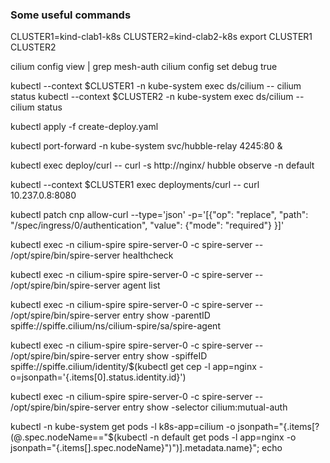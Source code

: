 ### Some useful commands
CLUSTER1=kind-clab1-k8s
CLUSTER2=kind-clab2-k8s
export CLUSTER1 CLUSTER2

cilium config view | grep mesh-auth
cilium config set debug true

kubectl --context $CLUSTER1 -n kube-system exec ds/cilium -- cilium status
kubectl --context $CLUSTER2 -n kube-system exec ds/cilium -- cilium status

kubectl apply -f create-deploy.yaml

kubectl port-forward -n kube-system svc/hubble-relay 4245:80 &

kubectl exec deploy/curl -- curl -s http://nginx/
hubble observe -n default

kubectl --context $CLUSTER1 exec deployments/curl -- curl 10.237.0.8:8080

kubectl patch cnp allow-curl --type='json'         -p='[{"op": "replace", "path": "/spec/ingress/0/authentication", "value": {"mode": "required"} }]'


kubectl exec -n cilium-spire spire-server-0 -c spire-server -- /opt/spire/bin/spire-server healthcheck

kubectl exec -n cilium-spire spire-server-0 -c spire-server -- /opt/spire/bin/spire-server agent list

kubectl exec -n cilium-spire spire-server-0 -c spire-server -- /opt/spire/bin/spire-server entry show -parentID spiffe://spiffe.cilium/ns/cilium-spire/sa/spire-agent


kubectl exec -n cilium-spire spire-server-0 -c spire-server -- /opt/spire/bin/spire-server entry show -spiffeID spiffe://spiffe.cilium/identity/$(kubectl get cep -l app=nginx -o=jsonpath='{.items[0].status.identity.id}')


kubectl exec -n cilium-spire spire-server-0 -c spire-server -- /opt/spire/bin/spire-server entry show -selector cilium:mutual-auth


kubectl -n kube-system get pods -l k8s-app=cilium -o jsonpath="{.items[?(@.spec.nodeName==\"$(kubectl -n default get pods -l app=nginx -o jsonpath="{.items[].spec.nodeName}")\")].metadata.name}"; echo
